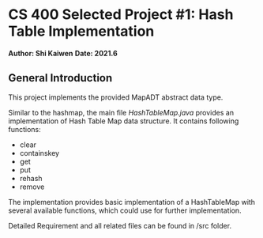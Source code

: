 # CS 400 Selected Project #1: Hash Table Implementation

**Author: Shi Kaiwen**
**Date: 2021.6**

## General Introduction
This project implements the provided MapADT abstract data type. 

Similar to the hashmap, the main file *HashTableMap.java* provides an implementation of Hash Table Map data structure. It contains following functions:

- clear
- containskey
- get
- put
- rehash
- remove

The implementation provides basic implementation of a HashTableMap with several available functions, which could use for further implementation.

Detailed Requirement and all related files can be found in /src folder. 
